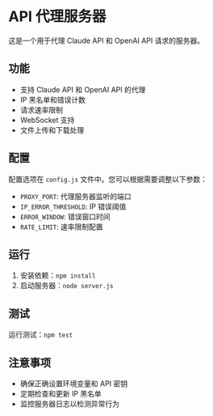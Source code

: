 # API 代理服务器

这是一个用于代理 Claude API 和 OpenAI API 请求的服务器。

## 功能

- 支持 Claude API 和 OpenAI API 的代理
- IP 黑名单和错误计数
- 请求速率限制
- WebSocket 支持
- 文件上传和下载处理

## 配置

配置选项在 `config.js` 文件中。您可以根据需要调整以下参数：

- `PROXY_PORT`: 代理服务器监听的端口
- `IP_ERROR_THRESHOLD`: IP 错误阈值
- `ERROR_WINDOW`: 错误窗口时间
- `RATE_LIMIT`: 速率限制配置

## 运行

1. 安装依赖：`npm install`
2. 启动服务器：`node server.js`

## 测试

运行测试：`npm test`

## 注意事项

- 确保正确设置环境变量和 API 密钥
- 定期检查和更新 IP 黑名单
- 监控服务器日志以检测异常行为
